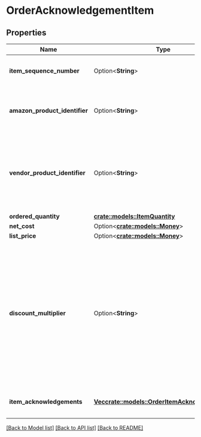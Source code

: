 # OrderAcknowledgementItem

## Properties

Name | Type | Description | Notes
------------ | ------------- | ------------- | -------------
**item_sequence_number** | Option<**String**> | Line item sequence number for the item. | [optional]
**amazon_product_identifier** | Option<**String**> | Amazon Standard Identification Number (ASIN) of an item. | [optional]
**vendor_product_identifier** | Option<**String**> | The vendor selected product identification of the item. Should be the same as was sent in the purchase order. | [optional]
**ordered_quantity** | [**crate::models::ItemQuantity**](ItemQuantity.md) |  | 
**net_cost** | Option<[**crate::models::Money**](Money.md)> |  | [optional]
**list_price** | Option<[**crate::models::Money**](Money.md)> |  | [optional]
**discount_multiplier** | Option<**String**> | The discount multiplier that should be applied to the price if a vendor sells books with a list price. This is a multiplier factor to arrive at a final discounted price. A multiplier of .90 would be the factor if a 10% discount is given. | [optional]
**item_acknowledgements** | [**Vec<crate::models::OrderItemAcknowledgement>**](OrderItemAcknowledgement.md) | This is used to indicate acknowledged quantity. | 

[[Back to Model list]](../README.md#documentation-for-models) [[Back to API list]](../README.md#documentation-for-api-endpoints) [[Back to README]](../README.md)


